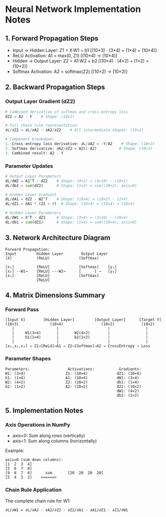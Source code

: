 # Neural Network Implementation Notes

## 1. Forward Propagation Steps
- Input → Hidden Layer: Z1 = X·W1 + b1
  [(10×3) · (3×4) + (1×4) = (10×4)]
- ReLU Activation: A1 = max(0, Z1)
  [(10×4) → (10×4)]
- Hidden → Output Layer: Z2 = A1·W2 + b2
  [(10×4) · (4×2) + (1×2) = (10×2)]
- Softmax Activation: A2 = softmax(Z2)
  [(10×2) → (10×2)]

## 2. Backward Propagation Steps

### Output Layer Gradient (dZ2)
```python
# Combined derivative of softmax and cross-entropy loss
dZ2 = A2 - Y    # Shape: (10×2)

# Full chain rule representation:
∂L/∂Z2 = ∂L/∂A2 · ∂A2/∂Z2    # All intermediate shapes: (10×2)

# Component breakdown:
1. Cross-entropy loss derivative: ∂L/∂A2 = -Y/A2    # Shape: (10×2)
2. Softmax derivative: ∂A2/∂Z2 = A2(1-A2)          # Shape: (10×2)
3. Combined result: A2 - Y
```

### Parameter Updates
```python
# Output Layer Parameters
dL/dW2 = A1^T · dZ2    # Shape: (4×2) = (4×10) · (10×2)
dL/db2 = sum(dZ2)      # Shape: (1×2) = sum((10×2), axis=0)

# Hidden Layer Gradient
dL/dA1 = dZ2 · W2^T    # Shape: (10×4) = (10×2) · (2×4)
dL/dZ1 = dA1 * (Z1 > 0)  # Shape: (10×4) = (10×4) ⊙ (10×4)

# Hidden Layer Parameters
dL/dW1 = X^T · dZ1     # Shape: (3×4) = (3×10) · (10×4)
dL/db1 = sum(dZ1)      # Shape: (1×4) = sum((10×4), axis=0)
```

## 3. Network Architecture Diagram

```
Forward Propagation:
Input         Hidden Layer        Output Layer
(X)           (ReLU)             (Softmax)
                                                        
[x₁]          [ReLU]             [Softmax]    [y₁]     
[x₂] --W1→    [ReLU] ---W2→      [      ] →   [y₂]     
[x₃]          [ReLU]             [Softmax]    
              [ReLU]                          
```

## 4. Matrix Dimensions Summary

### Forward Pass
```
[Input X]        [Hidden Layer]         [Output Layer]      [Target Y]
(10×3)              (10×4)                 (10×2)            (10×2)
   |                   |                      |                |
   |     W1(3×4)       |       W2(4×2)        |                |
   |     b1(1×4)       |       b2(1×2)        |                |
   |                   |                      |                |
[x₁,x₂,x₃] → Z1→[ReLU]→A1 → Z2→[Softmax]→A2 → CrossEntropy → Loss
```

### Parameter Shapes
```
Parameters:                 Activations:           Gradients:
W1: (3×4)                  Z1: (10×4)             dZ1: (10×4)
b1: (1×4)                  A1: (10×4)             dW1: (3×4)
W2: (4×2)                  Z2: (10×2)             db1: (1×4)
b2: (1×2)                  A2: (10×2)             dZ2: (10×2)
                                                  dW2: (4×2)
                                                  db2: (1×2)
```

## 5. Implementation Notes

### Axis Operations in NumPy
- axis=0: Sum along rows (vertically)
- axis=1: Sum along columns (horizontally)

Example:
```
axis=0 (sum down columns):
[1  2  3  4]
[5  6  7  8]
[9  8  7  6]      sum       [20  20  20  20]
[5  4  3  2]    ======>
```

### Chain Rule Application
The complete chain rule for W1:
```
∂L/∂W1 = ∂L/∂A2 · ∂A2/∂Z2 · ∂Z2/∂A1 · ∂A1/∂Z1 · ∂Z1/∂W1
```